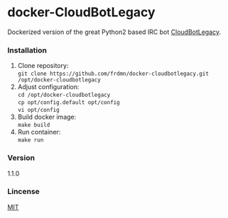 # docker-CloudBotLegacy

Dockerized version of the great Python2 based IRC bot [CloudBotLegacy](https://github.com/CloudBotIRC/CloudBotLegacy).

### Installation

1. Clone repository:  
  `git clone https://github.com/frdmn/docker-cloudbotlegacy.git /opt/docker-cloudbotlegacy`
1. Adjust configuration:  
  `cd /opt/docker-cloudbotlegacy`  
  `cp opt/config.default opt/config`  
  `vi opt/config`  
1. Build docker image:  
  `make build`
1. Run container:  
  `make run`

### Version
1.1.0

### Lincense
[MIT](LICENSE)
